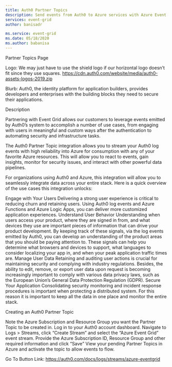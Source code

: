 ```yaml
---
title: Auth0 Partner Topics 
description: Send events from Auth0 to Azure services with Azure Event Grid.
services: event-grid
author: banisadr

ms.service: event-grid
ms.date: 05/18/2020
ms.author: babanisa
---
```


Partner Topics Page

Logo: We may just have to use the shield logo if our horizontal logo doesn’t fit since they use squares.
https://cdn.auth0.com/website/media/auth0-assets-logos-2019.zip


Blurb: Auth0, the identity platform for application builders, provides developers and enterprises with the building blocks they need to secure their applications.

Description

Partnering with Event Grid allows our customers to leverage events emitted by Auth0’s system to accomplish a number of use cases, from engaging with users in meaningful and custom ways after the authentication to automating security and infrastructure tasks.

The Auth0 Partner Topic integration allows you to stream your Auth0 log events with high reliability into Azure for consumption with any of your favorite Azure resources. This will allow you to react to events, gain insights, monitor for security issues, and interact with other powerful data pipelines.

For organizations using Auth0 and Azure, this integration will allow you to seamlessly integrate data across your entire stack. Here is a quick overview of the use cases this integration unlocks:
 

Engage with Your Users
Delivering a strong user experience is critical to reducing churn and retaining users. Using Auth0 log events and Azure Functions and Azure Logic Apps, you can deliver more customized application experiences. 
Understand User Behavior
Understanding when users access your product, where they are signed in from, and what devices they use are important pieces of information that can drive your product development. By keeping track of these signals, via the log events emitted by Auth0, you can develop an understanding of the product areas that you should be paying attention to. These signals can help you determine what browsers and devices to support, what languages to consider localizing your app in, and when your peak application traffic times are. 
Manage User Data
Retaining and auditing user actions is crucial for maintaining security and complying with industry regulations. Besides, the ability to edit, remove, or export user data upon request is becoming increasingly important to comply with various data privacy laws, such as the European Union’s General Data Protection Regulation (GDPR).
Secure Your Application
Consolidating security monitoring and incident response procedures is important when protecting a distributed system. For this reason it is important to keep all the data in one place and monitor the entire stack. 

Creating an Auth0 Partner Topic

Note the Azure Subscription and Resource Group you want the Partner Topic to be created in.
Log in to your Auth0 account dashboard. Navigate to Logs > Streams, click “Create Stream” and select the “Azure Event Grid” event stream.
Provide the Azure Subscription ID, Resource Group and other required information and click “Save”
View your pending Partner Topics in Azure and activate the topic to allow events to flow.

Go To Button Link: https://auth0.com/docs/logs/streams/azure-eventgrid

